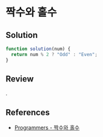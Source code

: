 # 짝수와 홀수

## Solution

```js
function solution(num) {
  return num % 2 ? "Odd" : "Even";
}
```

## Review

.

## References

- [Programmers - 짝수와 홀수](https://school.programmers.co.kr/learn/courses/30/lessons/12937)
